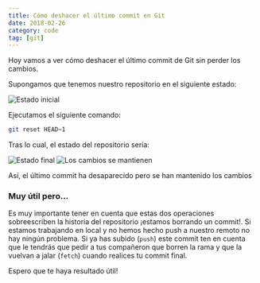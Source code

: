 ```yaml
---
title: Cómo deshacer el último commit en Git
date: 2018-02-26
category: code
tag: [git]
---
```


Hoy vamos a ver cómo deshacer el último commit de Git sin perder los cambios.

Supongamos que tenemos nuestro repositorio en el siguiente estado:

![Estado inicial](https://i.imgur.com/GgX1oIz.png)

Ejecutamos el siguiente comando:

```bash
git reset HEAD~1
```

Tras lo cual, el estado del repositorio sería:

![Estado final](https://i.imgur.com/8B1vS3H.png)
![Los cambios se mantienen](https://i.imgur.com/f61allZ.png)

Así, el último commit ha desaparecido pero se han mantenido los cambios

### Muy útil pero…

Es muy importante tener en cuenta que estas dos operaciones sobreescriben la historia del repositorio ¡estamos borrando un commit!. Si estamos trabajando en local y no hemos hecho push a nuestro remoto no hay ningún problema. Si ya has subido (`push`) este commit ten en cuenta que le tendrás que pedir a tus compañeron que borren la rama y que la vuelvan a jalar (`fetch`) cuando realices tu commit final.

Espero que te haya resultado útil!

